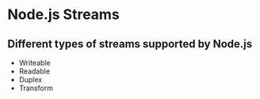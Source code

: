 # Node.js Streams

## Different types of streams supported by Node.js
 - Writeable
 - Readable
 - Duplex
 - Transform